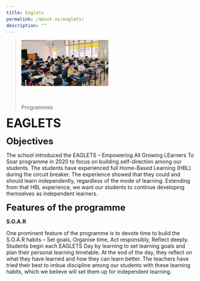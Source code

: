 ```yaml
---
title: Eaglets
permalink: /about-us/eaglets/
description: ""
---
```

><img src="/images/Programmes/EAGLETS 1.jpg"  
     style="width:50%"
			align="left"><br><br><br><br><br><br><br><br><br><br>
>Programmes

**<font size=6>EAGLETS</font>**

**<font size=5>Objectives</font>**

The school introduced the EAGLETS – Empowering All Growing LEarners To Soar programme in 2020 to focus on building self-direction among our students. The students have experienced full Home-Based Learning (HBL) during the circuit breaker. The experience showed that they could and should learn independently, regardless of the mode of learning. Extending from that HBL experience, we want our students to continue developing themselves as independent learners.

**<font size=5>Features of the programme</font>**

**S.O.A.R**

One prominent feature of the programme is to devote time to build the S.O.A.R habits – Set goals, Organise time, Act responsibly, Reflect deeply. Students begin each EAGLETS Day by learning to set learning goals and plan their personal learning timetable. At the end of the day, they reflect on what they have learned and how they can learn better. The teachers have tried their best to imbue discipline among our students with these learning habits, which we believe will set them up for independent learning.
